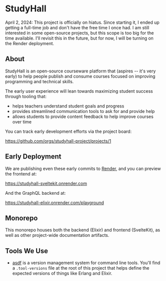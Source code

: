 # StudyHall

April 2, 2024: This project is officially on hiatus. Since starting it, I ended up getting a full-time job and don't have the free time I once had. I am still interested in some open-source projects, but this scope is too big for the time available. I'll revisit this in the future, but for now, I will be turning on the Render deployment. 

## About

StudyHall is an open-source courseware platform that (aspires -- it's very early) to help people publish and consume courses focused on improving programming and technical skills. 

The early user experience will lean towards maximizing student success through tooling that:

* helps teachers understand student goals and progress
* provides streamlined communication tools to ask for and provide help
* allows students to provide content feedback to help improve courses over time

You can track early development efforts via the project board:

https://github.com/orgs/studyhall-project/projects/1

## Early Deployment

We are publishing even these early commits to [Render], and you can preview the frontend at:

[Render]: https://render.com

https://studyhall-sveltekit.onrender.com

And the GraphQL backend at:

https://studyhall-elixir.onrender.com/playground

## Monorepo

This monorepo houses both the backend (Elixir) and frontend (SvelteKit), as well as other project-wide documentation artifacts.

## Tools We Use

* [asdf](https://asdf-vm.com/) is a version management system for command line tools. You'll find a `.tool-versions` file at the root of this project that helps define the expected versions of things like Erlang and Elixir.
